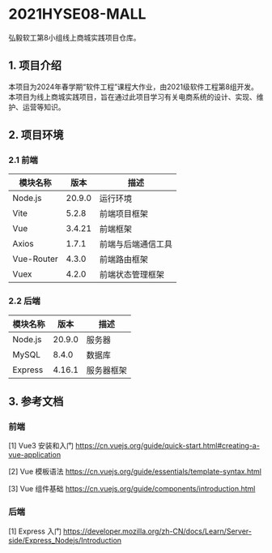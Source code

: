 # 2021HYSE08-MALL

弘毅软工第8小组线上商城实践项目仓库。

## 1. 项目介绍

本项目为2024年春学期“软件工程”课程大作业，由2021级软件工程第8组开发。
本项目为线上商城实践项目，旨在通过此项目学习有关电商系统的设计、实现、维护、运营等知识。

## 2. 项目环境

### 2.1 前端

| 模块名称       | 版本     | 描述        |
|------------|--------|-----------|
| Node.js    | 20.9.0 | 运行环境      |
| Vite       | 5.2.8  | 前端项目框架    |
| Vue        | 3.4.21 | 前端框架      |
| Axios      | 1.7.1  | 前端与后端通信工具 |
| Vue-Router | 4.3.0  | 前端路由框架    |
| Vuex       | 4.2.0  | 前端状态管理框架  |


### 2.2 后端

| 模块名称    | 版本     | 描述    |
|---------|--------|-------|
| Node.js | 20.9.0 | 服务器   |
| MySQL   | 8.4.0  | 数据库   |
| Express | 4.16.1 | 服务器框架 |

## 3. 参考文档

### 前端

[1] Vue3 安装和入门 <https://cn.vuejs.org/guide/quick-start.html#creating-a-vue-application>

[2] Vue 模板语法 <https://cn.vuejs.org/guide/essentials/template-syntax.html>

[3] Vue 组件基础 <https://cn.vuejs.org/guide/components/introduction.html>

### 后端

[1] Express 入门 <https://developer.mozilla.org/zh-CN/docs/Learn/Server-side/Express_Nodejs/Introduction>
